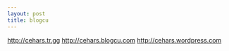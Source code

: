 ```yaml
---
layout: post
title: blogcu
---
```


<a href="http://cehars.tr.gg">http://cehars.tr.gg</a>
<a href="http://cehars.blogcu.com//">http://cehars.blogcu.com</a>
<a href="http://cehars.wordpress.com/">http://cehars.wordpress.com</a>

